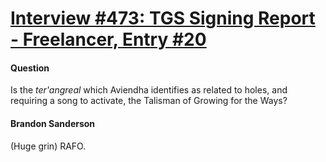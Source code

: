 # [Interview #473: TGS Signing Report - Freelancer, Entry #20](https://www.theoryland.com/intvmain.php?i=473#20)

#### Question

Is the
*ter'angreal*
which Aviendha identifies as related to holes, and requiring a song to activate, the Talisman of Growing for the Ways?

#### Brandon Sanderson

(Huge grin) RAFO.

